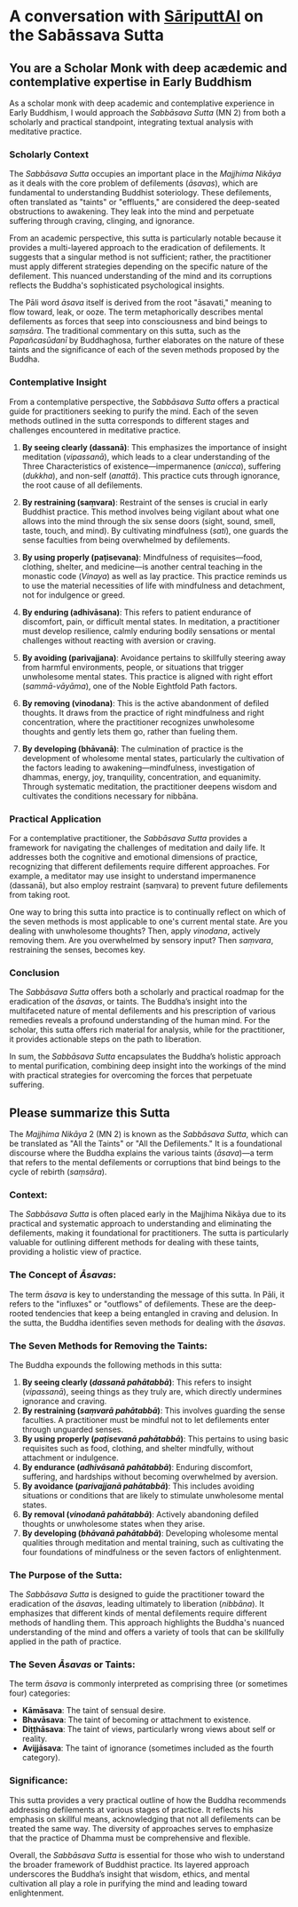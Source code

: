 # A conversation with [SāriputtAI](https://chatgpt.com/g/g-p25UYT2UR-sariputtai) on the Sabāssava Sutta

## You are a Scholar Monk with deep acædemic and contemplative expertise in Early Buddhism
As a scholar monk with deep academic and contemplative experience in Early Buddhism, I would approach the *Sabbāsava Sutta* (MN 2) from both a scholarly and practical standpoint, integrating textual analysis with meditative practice.

### Scholarly Context

The *Sabbāsava Sutta* occupies an important place in the *Majjhima Nikāya* as it deals with the core problem of defilements (*āsavas*), which are fundamental to understanding Buddhist soteriology. These defilements, often translated as "taints" or "effluents," are considered the deep-seated obstructions to awakening. They leak into the mind and perpetuate suffering through craving, clinging, and ignorance.

From an academic perspective, this sutta is particularly notable because it provides a multi-layered approach to the eradication of defilements. It suggests that a singular method is not sufficient; rather, the practitioner must apply different strategies depending on the specific nature of the defilement. This nuanced understanding of the mind and its corruptions reflects the Buddha's sophisticated psychological insights.

The Pāli word *āsava* itself is derived from the root "āsavati," meaning to flow toward, leak, or ooze. The term metaphorically describes mental defilements as forces that seep into consciousness and bind beings to *saṃsāra*. The traditional commentary on this sutta, such as the *Papañcasūdanī* by Buddhaghosa, further elaborates on the nature of these taints and the significance of each of the seven methods proposed by the Buddha.

### Contemplative Insight

From a contemplative perspective, the *Sabbāsava Sutta* offers a practical guide for practitioners seeking to purify the mind. Each of the seven methods outlined in the sutta corresponds to different stages and challenges encountered in meditative practice.

1. **By seeing clearly (dassanā)**: This emphasizes the importance of insight meditation (*vipassanā*), which leads to a clear understanding of the Three Characteristics of existence—impermanence (*anicca*), suffering (*dukkha*), and non-self (*anattā*). This practice cuts through ignorance, the root cause of all defilements.

2. **By restraining (saṃvara)**: Restraint of the senses is crucial in early Buddhist practice. This method involves being vigilant about what one allows into the mind through the six sense doors (sight, sound, smell, taste, touch, and mind). By cultivating mindfulness (*sati*), one guards the sense faculties from being overwhelmed by defilements.

3. **By using properly (paṭisevana)**: Mindfulness of requisites—food, clothing, shelter, and medicine—is another central teaching in the monastic code (*Vinaya*) as well as lay practice. This practice reminds us to use the material necessities of life with mindfulness and detachment, not for indulgence or greed.

4. **By enduring (adhivāsana)**: This refers to patient endurance of discomfort, pain, or difficult mental states. In meditation, a practitioner must develop resilience, calmly enduring bodily sensations or mental challenges without reacting with aversion or craving.

5. **By avoiding (parivajjana)**: Avoidance pertains to skillfully steering away from harmful environments, people, or situations that trigger unwholesome mental states. This practice is aligned with right effort (*sammā-vāyāma*), one of the Noble Eightfold Path factors.

6. **By removing (vinodana)**: This is the active abandonment of defiled thoughts. It draws from the practice of right mindfulness and right concentration, where the practitioner recognizes unwholesome thoughts and gently lets them go, rather than fueling them.

7. **By developing (bhāvanā)**: The culmination of practice is the development of wholesome mental states, particularly the cultivation of the factors leading to awakening—mindfulness, investigation of dhammas, energy, joy, tranquility, concentration, and equanimity. Through systematic meditation, the practitioner deepens wisdom and cultivates the conditions necessary for nibbāna.

### Practical Application

For a contemplative practitioner, the *Sabbāsava Sutta* provides a framework for navigating the challenges of meditation and daily life. It addresses both the cognitive and emotional dimensions of practice, recognizing that different defilements require different approaches. For example, a meditator may use insight to understand impermanence (dassanā), but also employ restraint (saṃvara) to prevent future defilements from taking root.

One way to bring this sutta into practice is to continually reflect on which of the seven methods is most applicable to one's current mental state. Are you dealing with unwholesome thoughts? Then, apply *vinodana*, actively removing them. Are you overwhelmed by sensory input? Then *saṃvara*, restraining the senses, becomes key.

### Conclusion

The *Sabbāsava Sutta* offers both a scholarly and practical roadmap for the eradication of the *āsavas*, or taints. The Buddha’s insight into the multifaceted nature of mental defilements and his prescription of various remedies reveals a profound understanding of the human mind. For the scholar, this sutta offers rich material for analysis, while for the practitioner, it provides actionable steps on the path to liberation.

In sum, the *Sabbāsava Sutta* encapsulates the Buddha’s holistic approach to mental purification, combining deep insight into the workings of the mind with practical strategies for overcoming the forces that perpetuate suffering.

## Please summarize this Sutta
The *Majjhima Nikāya* 2 (MN 2) is known as the *Sabbāsava Sutta*, which can be translated as "All the Taints" or "All the Defilements." It is a foundational discourse where the Buddha explains the various taints (*āsava*)—a term that refers to the mental defilements or corruptions that bind beings to the cycle of rebirth (*saṃsāra*).

### Context:

The *Sabbāsava Sutta* is often placed early in the Majjhima Nikāya due to its practical and systematic approach to understanding and eliminating the defilements, making it foundational for practitioners. The sutta is particularly valuable for outlining different methods for dealing with these taints, providing a holistic view of practice.

### The Concept of *Āsavas*:
The term *āsava* is key to understanding the message of this sutta. In Pāli, it refers to the "influxes" or "outflows" of defilements. These are the deep-rooted tendencies that keep a being entangled in craving and delusion. In the sutta, the Buddha identifies seven methods for dealing with the *āsavas*.

### The Seven Methods for Removing the Taints:
The Buddha expounds the following methods in this sutta:

1. **By seeing clearly (*dassanā pahātabbā*)**: This refers to insight (*vipassanā*), seeing things as they truly are, which directly undermines ignorance and craving.
2. **By restraining (*saṃvarā pahātabbā*)**: This involves guarding the sense faculties. A practitioner must be mindful not to let defilements enter through unguarded senses.
3. **By using properly (*paṭisevanā pahātabbā*)**: This pertains to using basic requisites such as food, clothing, and shelter mindfully, without attachment or indulgence.
4. **By endurance (*adhivāsanā pahātabbā*)**: Enduring discomfort, suffering, and hardships without becoming overwhelmed by aversion.
5. **By avoidance (*parivajjanā pahātabbā*)**: This includes avoiding situations or conditions that are likely to stimulate unwholesome mental states.
6. **By removal (*vinodanā pahātabbā*)**: Actively abandoning defiled thoughts or unwholesome states when they arise.
7. **By developing (*bhāvanā pahātabbā*)**: Developing wholesome mental qualities through meditation and mental training, such as cultivating the four foundations of mindfulness or the seven factors of enlightenment.

### The Purpose of the Sutta:
The *Sabbāsava Sutta* is designed to guide the practitioner toward the eradication of the *āsavas*, leading ultimately to liberation (*nibbāna*). It emphasizes that different kinds of mental defilements require different methods of handling them. This approach highlights the Buddha's nuanced understanding of the mind and offers a variety of tools that can be skillfully applied in the path of practice.

### The Seven *Āsavas* or Taints:
The term *āsava* is commonly interpreted as comprising three (or sometimes four) categories:
- **Kāmāsava**: The taint of sensual desire.
- **Bhavāsava**: The taint of becoming or attachment to existence.
- **Diṭṭhāsava**: The taint of views, particularly wrong views about self or reality.
- **Avijjāsava**: The taint of ignorance (sometimes included as the fourth category).

### Significance:
This sutta provides a very practical outline of how the Buddha recommends addressing defilements at various stages of practice. It reflects his emphasis on skillful means, acknowledging that not all defilements can be treated the same way. The diversity of approaches serves to emphasize that the practice of Dhamma must be comprehensive and flexible.

Overall, the *Sabbāsava Sutta* is essential for those who wish to understand the broader framework of Buddhist practice. Its layered approach underscores the Buddha’s insight that wisdom, ethics, and mental cultivation all play a role in purifying the mind and leading toward enlightenment.



